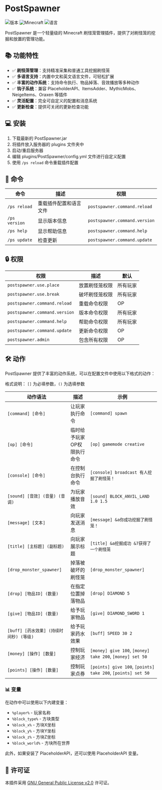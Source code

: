 # PostSpawner

![版本](https://img.shields.io/github/v/release/postyizhan/PostSpawner?color=blue&label=版本)
![Minecraft](https://img.shields.io/badge/Minecraft-1.13+-green)
![语言](https://img.shields.io/badge/语言-简体中文|English-orange)

PostSpawner 是一个轻量级的 Minecraft 刷怪笼管理插件，提供了对刷怪笼的挖掘和放置的管理功能。

## 📚 功能特性

- ✅ **刷怪笼管理**：支持精准采集和普通工具挖掘刷怪笼
- ✅ **多语言支持**：内置中文和英文语言文件，可轻松扩展
- ✅ **丰富的动作系统**：支持命令执行、物品掉落、音效播放等多种动作
- ✅ **钩子系统**：兼容 PlaceholderAPI、ItemsAdder、MythicMobs、NeigeItems、Oraxen 等插件
- ✅ **灵活配置**：完全可自定义的配置和消息系统
- ✅ **更新检查**：提供可关闭的更新检查功能

## 💻 安装

1. 下载最新的 PostSpawner.jar
2. 将插件放入服务器的 plugins 文件夹中
3. 启动/重启服务器
4. 编辑 plugins/PostSpawner/config.yml 文件进行自定义配置
5. 使用 `/ps reload` 命令重载插件配置

## 🔧 命令

| 命令 | 描述 | 权限 |
|------|------|------|
| `/ps reload` | 重载插件配置和语言文件 | `postspawner.command.reload` |
| `/ps version` | 显示版本信息 | `postspawner.command.version` |
| `/ps help` | 显示帮助信息 | `postspawner.command.help` |
| `/ps update` | 检查更新 | `postspawner.command.update` |

## 🔒 权限

| 权限 | 描述 | 默认 |
|------|------|------|
| `postspawner.use.place` | 放置刷怪笼权限 | 所有玩家 |
| `postspawner.use.break` | 破坏刷怪笼权限 | 所有玩家 |
| `postspawner.command.reload` | 重载命令权限 | OP |
| `postspawner.command.version` | 版本命令权限 | 所有玩家 |
| `postspawner.command.help` | 帮助命令权限 | 所有玩家 |
| `postspawner.command.update` | 更新命令权限 | OP |
| `postspawner.admin` | 包含所有权限 | OP |

## 🛠️ 动作

PostSpawner 提供了丰富的动作系统，可以在配置文件中使用以下格式的动作：

格式说明： `[]` 为必填参数，`()` 为选填参数

| 动作语法 | 描述 | 示例 |
|----------|------|------|
| `[command] [命令]` | 让玩家执行命令 | `[command] spawn` |
| `[op] [命令]` | 临时给予玩家OP权限执行命令 | `[op] gamemode creative` |
| `[console] [命令]` | 在控制台执行命令 | `[console] broadcast 有人挖掘了刷怪笼！` |
| `[sound] [音效] (音量) (音调)` | 为玩家播放音效 | `[sound] BLOCK_ANVIL_LAND 1.0 1.5` |
| `[message] [文本]` | 向玩家发送消息 | `[message] &a你成功挖掘了刷怪笼！` |
| `[title] [主标题] (副标题)` | 向玩家展示标题 | `[title] &a挖掘成功 &7获得了一个刷怪笼` |
| `[drop_monster_spawner]` | 掉落被破坏的刷怪笼 | `[drop_monster_spawner]` |
| `[drop] [物品ID] (数量)` | 在指定位置掉落物品 | `[drop] DIAMOND 5` |
| `[give] [物品ID] (数量)` | 给予玩家物品 | `[give] DIAMOND_SWORD 1` |
| `[buff] [药水效果] (持续时间秒) (等级)` | 给予玩家药水效果 | `[buff] SPEED 30 2` |
| `[money] [操作] [数量]` | 控制玩家经济 | `[money] give 100`, `[money] take 200`, `[money] set 50` |
| `[points] [操作] [数量]` | 控制玩家点券 | `[points] give 100`, `[points] take 200`, `[points] set 50` |

### 📊 变量

在动作中可以使用以下内建变量：

- `%player%` - 玩家名称
- `%block_type%` - 方块类型
- `%block_x%` - 方块X坐标
- `%block_y%` - 方块Y坐标
- `%block_z%` - 方块Z坐标
- `%block_world%` - 方块所在世界

此外，如果安装了 PlaceholderAPI，还可以使用 PlaceholderAPI 变量。

## 📜 许可证

本插件采用 [GNU General Public License v2.0](LICENSE) 许可证。
